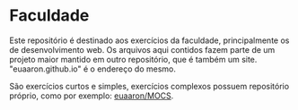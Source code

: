 # Faculdade

Este repositório é destinado aos exercícios da faculdade, principalmente os de desenvolvimento web.
Os arquivos aqui contidos fazem parte de um projeto maior mantido em outro repositório, que é também um site.
"euaaron.github.io" é o endereço do mesmo.

São exercícios curtos e simples, exercícios complexos possuem repositório próprio, como por exemplo: [euaaron/MOCS](https://github.com/euaaron/MOCS).


